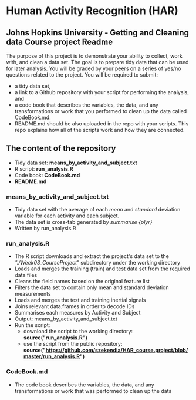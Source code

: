 # Human Activity Recognition (HAR)
## Johns Hopkins University - Getting and Cleaning data Course project Readme

The purpose of this project is to demonstrate your ability to collect, work with, and clean a data set. The goal is to prepare tidy data that can be used for later analysis. You will be graded by your peers on a series of yes/no questions related to the project. You will be required to submit:
* a tidy data set,
* a link to a Github repository with your script for performing the analysis, and
* a code book that describes the variables, the data, and any transformations or work that you performed to clean up the data called CodeBook.md.
* README.md should be also uploaded in the repo with your scripts. This repo explains how all of the scripts work and how they are connected.

## The content of the repository
* Tidy data set: __means_by_activity_and_subject.txt__
* R script: __run_analysis.R__
* Code book: __CodeBook.md__
* __README.md__

### means_by_activity_and_subject.txt
* Tidy data set with the average of each _mean_ and _standard_ deviation variable for each activity and each subject.
* The data set is cross-tab generated by _summarise {plyr}_
* Written by run_analysis.R

### run_analysis.R
* The R script downloads and extract the project's data set to the _"./Week03_CourseProject"_ subdirectory under the working directory
* Loads and merges the training (train) and test data set from the required data files
* Cleans the field names based on the original feature list
* Filters the data set to contain only mean and standard deviation measurements
* Loads and merges the test and training inertial signals
* Joins relevant data.frames in order to decode IDs
* Summarises each measures by Activity and Subject
* Output: means_by_activity_and_subject.txt
* Run the script:
    * download the script to the working directory: __source("run_analysis.R")__
    * use the script from the public repository: __source("https://github.com/szekendia/HAR_course.project/blob/master/run_analysis.R")__

### CodeBook.md
* The code book describes the variables, the data, and any transformations or work that was performed to clean up the data